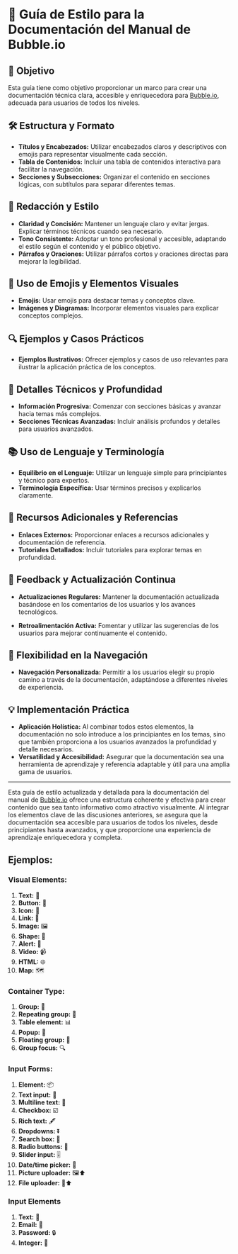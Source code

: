 # 📖 Guía de Estilo para la Documentación del Manual de Bubble.io


## 🎯 Objetivo


Esta guía tiene como objetivo proporcionar un marco para crear una documentación técnica clara, accesible y enriquecedora para [Bubble.io](http://manual.bubble.io), adecuada para usuarios de todos los niveles.

## 🛠 Estructura y Formato

- **Títulos y Encabezados:** Utilizar encabezados claros y descriptivos con emojis para representar visualmente cada sección.
- **Tabla de Contenidos:** Incluir una tabla de contenidos interactiva para facilitar la navegación.
- **Secciones y Subsecciones:** Organizar el contenido en secciones lógicas, con subtítulos para separar diferentes temas.

## 📝 Redacción y Estilo

- **Claridad y Concisión:** Mantener un lenguaje claro y evitar jergas. Explicar términos técnicos cuando sea necesario.
- **Tono Consistente:** Adoptar un tono profesional y accesible, adaptando el estilo según el contenido y el público objetivo.
- **Párrafos y Oraciones:** Utilizar párrafos cortos y oraciones directas para mejorar la legibilidad.

## 🌈 Uso de Emojis y Elementos Visuales

- **Emojis:** Usar emojis para destacar temas y conceptos clave.
- **Imágenes y Diagramas:** Incorporar elementos visuales para explicar conceptos complejos.

## 🔍 Ejemplos y Casos Prácticos

- **Ejemplos Ilustrativos:** Ofrecer ejemplos y casos de uso relevantes para ilustrar la aplicación práctica de los conceptos.

## 🔬 Detalles Técnicos y Profundidad

- **Información Progresiva:** Comenzar con secciones básicas y avanzar hacia temas más complejos.
- **Secciones Técnicas Avanzadas:** Incluir análisis profundos y detalles para usuarios avanzados.

## 📚 Uso de Lenguaje y Terminología

- **Equilibrio en el Lenguaje:** Utilizar un lenguaje simple para principiantes y técnico para expertos.
- **Terminología Específica:** Usar términos precisos y explicarlos claramente.

## 🔗 Recursos Adicionales y Referencias

- **Enlaces Externos:** Proporcionar enlaces a recursos adicionales y documentación de referencia.
- **Tutoriales Detallados:** Incluir tutoriales para explorar temas en profundidad.

## 🔄 Feedback y Actualización Continua

- **Actualizaciones Regulares:** Mantener la documentación actualizada basándose en los comentarios de los usuarios y los avances tecnológicos.


- **Retroalimentación Activa:** Fomentar y utilizar las sugerencias de los usuarios para mejorar continuamente el contenido.

## 🧭 Flexibilidad en la Navegación

- **Navegación Personalizada:** Permitir a los usuarios elegir su propio camino a través de la documentación, adaptándose a diferentes niveles de experiencia.

## 💡 Implementación Práctica

- **Aplicación Holística:** Al combinar todos estos elementos, la documentación no solo introduce a los principiantes en los temas, sino que también proporciona a los usuarios avanzados la profundidad y detalle necesarios.
- **Versatilidad y Accesibilidad:** Asegurar que la documentación sea una herramienta de aprendizaje y referencia adaptable y útil para una amplia gama de usuarios.


----

Esta guía de estilo actualizada y detallada para la documentación del manual de [Bubble.io](http://manual.bubble.io) ofrece una estructura coherente y efectiva para crear contenido que sea tanto informativo como atractivo visualmente. Al integrar los elementos clave de las discusiones anteriores, se asegura que la documentación sea accesible para usuarios de todos los niveles, desde principiantes hasta avanzados, y que proporcione una experiencia de aprendizaje enriquecedora y completa.





## Ejemplos:

### Visual Elements:

1. **Text:** 📝
2. **Button:** 🔘
3. **Icon:** 🌟
4. **Link:** 🔗
5. **Image:** 🖼️
6. **Shape:** 🔲
7. **Alert:** 🚨
8. **Video:** 📹
9. **HTML:** 🌐
10. **Map:** 🗺️

### Container Type:

1. **Group:** 👥
2. **Repeating group:** 🔁
3. **Table element:** 📊
4. **Popup:** 💬
5. **Floating group:** 🎈
6. **Group focus:** 🔍

### Input Forms:

1. **Element:** 📦
2. **Text input:** 📝
3. **Multiline text:** 📖
4. **Checkbox:** ☑️
5. **Rich text:** 🖋️
6. **Dropdowns:** ⏬
7. **Search box:** 🔎
8. **Radio buttons:** 🔘
9. **Slider input:** 🎚️
10. **Date/time picker:** 📅
11. **Picture uploader:** 🖼️⬆️
12. **File uploader:** 📂⬆️

### Input Elements

1. **Text:** 📝
2. **Email:** 📧
3. **Password:** 🔒
4. **Integer:** 🔢


